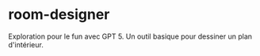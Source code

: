 # room-designer
Exploration pour le fun avec GPT 5. Un outil basique pour dessiner un plan d'intérieur.
